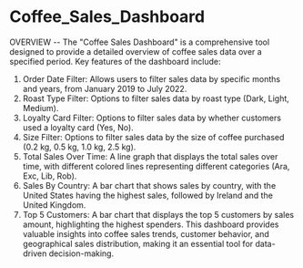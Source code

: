 # Coffee_Sales_Dashboard
OVERVIEW --
The "Coffee Sales Dashboard" is a comprehensive tool designed to provide a detailed overview of coffee sales data over a specified period. Key features of the dashboard include:
1.	Order Date Filter: Allows users to filter sales data by specific months and years, from January 2019 to July 2022.
2.	Roast Type Filter: Options to filter sales data by roast type (Dark, Light, Medium).
3.	Loyalty Card Filter: Options to filter sales data by whether customers used a loyalty card (Yes, No).
4.	Size Filter: Options to filter sales data by the size of coffee purchased (0.2 kg, 0.5 kg, 1.0 kg, 2.5 kg).
5.	Total Sales Over Time: A line graph that displays the total sales over time, with different colored lines representing different categories (Ara, Exc, Lib, Rob).
6.	Sales By Country: A bar chart that shows sales by country, with the United States having the highest sales, followed by Ireland and the United Kingdom.
7.	Top 5 Customers: A bar chart that displays the top 5 customers by sales amount, highlighting the highest spenders.
This dashboard provides valuable insights into coffee sales trends, customer behavior, and geographical sales distribution, making it an essential tool for data-driven decision-making.

